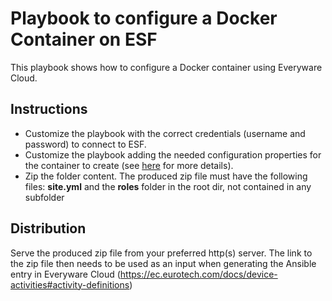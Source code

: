 # Playbook to configure a Docker Container on ESF

This playbook shows how to configure a Docker container using Everyware Cloud.

## Instructions

- Customize the playbook with the correct credentials (username and password) to connect to ESF.
- Customize the playbook adding the needed configuration properties for the container to create (see [here](https://esf.eurotech.com/v7.6.0/docs/container-orchestration-provider-usage) for more details).
- Zip the folder content. The produced zip file must have the following files: **site.yml** and the **roles** folder in the root dir, not contained in any subfolder

## Distribution
Serve the produced zip file from your preferred http(s) server.
The link to the zip file then needs to be used as an input when generating the Ansible entry in Everyware Cloud (https://ec.eurotech.com/docs/device-activities#activity-definitions)
